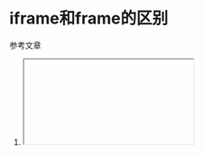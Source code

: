 # iframe和frame的区别

参考文章

1. [<iframe>和<frame>区别](https://www.cnblogs.com/ahudyan-forever/p/5706873.html)
2. [html/css基础篇——iframe和frame的区别【转】](https://www.cnblogs.com/chuaWeb/p/5124368.html)
3. [iframe下内容自适应缩放](https://segmentfault.com/q/1010000000259124)

> html5不再支持frame, 单这一条就不需要再纠结要使用哪一个了.

iframe的宽高貌似不能用`class`, `id`定义, 只能在元素本身上通过`width`与`height`属性定义.

-----

很多时候, 内嵌的`iframe`页面大小不符合我们的要求, 但控制权一般不在我们这边, 我们希望能控制这些子页面的缩放, 但是是很难(css的`zoom`字段无效, width的百分比只能改变内嵌页可视窗口的大小). 

参考文章3提供了一个思路, 通过css3的`transform`的`scale`函数. 这种方法有一个难点是, `scale`是相对于其父容器的缩放. 所以`iframe`如果本身已经铺满父容器(`width: 100%; height: 100%`), 再缩小或放大它的话, 你肯定无法得到一个合适的页面. 所以, 需要在定义`width`与`height`属性时, **反向**定义. 

例如: 如果你有一个`100*100`的容器, 但是内嵌页面为`200*200`, 我们想要把它缩小到`100*100`的父容器内, 那么定义这个`iframe`的`width`与`height`为`200%`, 但是`scale(0.5, 0.5)`. 总之就是, 先让`iframe`能够完全承载内嵌页面的显示, 相对于父容器扩大, 那么其内容就能全部展现, 然后`scale`缩小, 就可以了. 在这期间要掌握到缩放的比例.

参考文章3中还提到了`transform-origin`这个参数, 不过貌似是针对`rotate(旋转)`变换的, `scale`时, 如果`iframe`的`width`与`height`不是等比例变化时, 可能不是那么准.
